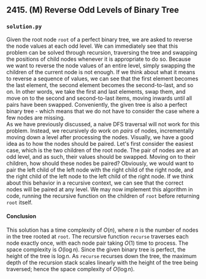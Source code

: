 ## 2415. (M) Reverse Odd Levels of Binary Tree

### `solution.py`
Given the root node `root` of a perfect binary tree, we are asked to reverse the node values at each odd level. We can immediately see that this problem can be solved through recursion, traversing the tree and swapping the positions of child nodes whenever it is appropriate to do so. Because we want to reverse the node values of an entire level, simply swapping the children of the current node is not enough. If we think about what it means to reverse a sequence of values, we can see that the first element becomes the last element, the second element becomes the second-to-last, and so on. In other words, we take the first and last elements, swap them, and move on to the second and second-to-last items, moving inwards until all pairs have been swapped. Conveniently, the given tree is also a perfect binary tree - which means that we do not have to consider the case where a few nodes are missing.  
As we have previously discussed, a naive DFS traversal will not work for this problem. Instead, we recursively do work on *pairs* of nodes, incrementally moving down a level after processing the nodes. Visually, we have a good idea as to how the nodes should be paired. Let's first consider the easiest case, which is the two children of the root node. The pair of nodes are at an odd level, and as such, their values should be swapped. Moving on to their children, how should these nodes be paired? Obviously, we would want to pair the left child of the left node with the right child of the right node, and the right child of the left node to the left child of the right node. If we think about this behavior in a recursive context, we can see that the correct nodes will be paired at any level. We may now implement this algorithm in code, running the recursive function on the children of `root` before returning `root` itself.  

#### Conclusion
This solution has a time complexity of $O(n)$, where $n$ is the number of nodes in the tree rooted at `root`. The recursive function `recurse` traverses each node exactly once, with each node pair taking $O(1)$ time to process. The space complexity is $O(\log n)$. Since the given binary tree is perfect, the height of the tree is $\log n$. As `recurse` recurses down the tree, the maximum depth of the recursion stack scales linearly with the height of the tree being traversed; hence the space complexity of $O(\log n)$.  
  

